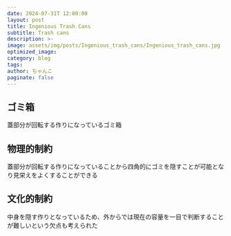 ```yaml
---
date: 2024-07-31T 12:00:00
layout: post
title: Ingenious Trash Cans
subtitle: Trash cans
description: >-
image: assets/img/posts/Ingenious_trash_cans/Ingenious_trash_cans.jpg
optimized_image: 
category: blog
tags: 
author: ちゃんこ
paginate: false
---
```


## ゴミ箱

蓋部分が回転する作りになっているゴミ箱

## 物理的制約

蓋部分が回転する作りになっていることから四角的にゴミを隠すことが可能となり見栄えをよくすることができる

## 文化的制約

中身を隠す作りとなっているため、外からでは現在の容量を一目で判断することが難しいという欠点も考えられた